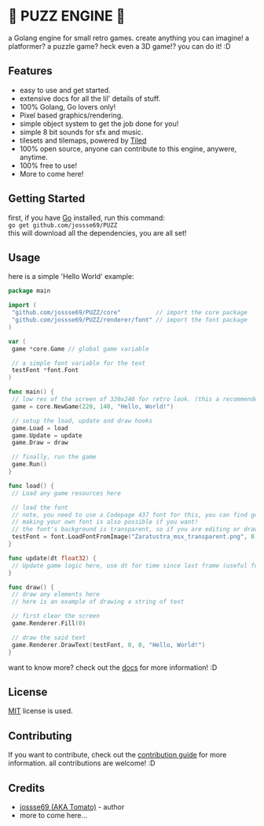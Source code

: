 # 👾 PUZZ ENGINE 👾
a Golang engine for small retro games.
create anything you can imagine! a platformer? a puzzle game? heck even a 3D game!? you can do it! :D

## Features
- easy to use and get started.
- extensive docs for all the lil' details of stuff.
- 100% Golang, Go lovers only!
- Pixel based graphics/rendering.
- simple object system to get the job done for you!
- simple 8 bit sounds for sfx and music.
- tilesets and tilemaps, powered by [Tiled](https://www.mapeditor.org/)
- 100% open source, anyone can contribute to this engine, anywere, anytime.
- 100% free to use!
- More to come here!

## Getting Started
first, if you have [Go](https://go.dev/) installed, run this command: </br>
`go get github.com/jossse69/PUZZ` </br>
this will download all the dependencies, you are all set!

## Usage
here is a simple 'Hello World' example:
```go
package main

import (
 "github.com/jossse69/PUZZ/core"          // import the core package
 "github.com/jossse69/PUZZ/renderer/font" // import the font package
)

var (
 game *core.Game // global game variable

 // a simple font variable for the text
 testFont *font.Font
)

func main() {
 // low res of the screen of 320x240 for retro look. (this a recommended setting, but you can change it if you want)
 game = core.NewGame(220, 140, "Hello, World!")

 // setup the load, update and draw hooks
 game.Load = load
 game.Update = update
 game.Draw = draw

 // finally, run the game
 game.Run()
}

func load() {
 // Load any game resources here

 // load the font
 // note, you need to use a Codepage 437 font for this, you can find good ones in the dwarf fortress wiki's tileset repository: https://dwarffortresswiki.org/Tileset_repository
 // making your own font is also possible if you want!
 // the font's background is transparent, so if you are editing or drawing a font, you need to use a transparent background
 testFont = font.LoadFontFromImage("Zaratustra_msx_transparent.png", 8, 8, 16, rune(' '))
}

func update(dt float32) {
 // Update game logic here, use dt for time since last frame (useful for frame rate independent movement)
}

func draw() {
 // draw any elements here
 // here is an example of drawing a string of text

 // first clear the screen
 game.Renderer.Fill(0)

 // draw the said text
 game.Renderer.DrawText(testFont, 0, 0, "Hello, World!")
}

``` 

want to know more? check out the [docs](https://github.com/jossse69/PUZZ/tree/master/docs) for more information! :D

## License
[MIT](https://github.com/jossse69/PUZZ/blob/master/LICENSE) license is used.

## Contributing
If you want to contribute, check out the [contribution guide](https://github.com/jossse69/PUZZ/blob/master/CONTRIBUTING.md) for more information. all contributions are welcome! :D

## Credits
- [jossse69 (AKA Tomato)](https://github.com/jossse69) - author
- more to come here...
